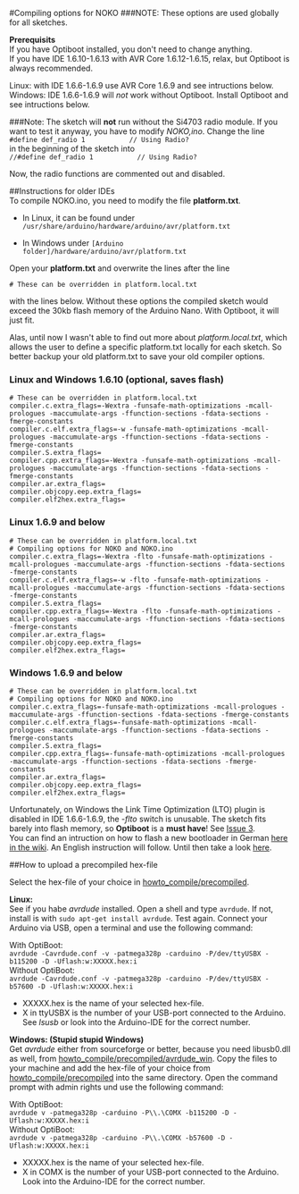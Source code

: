 #Compiling options for NOKO
###NOTE: These options are used globally for all sketches.

**Prerequisits**  
If you have Optiboot installed, you don't need to change anything.  
If you have IDE 1.6.10-1.6.13 with AVR Core 1.6.12-1.6.15, relax, but Optiboot is always recommended.  

Linux: with IDE 1.6.6-1.6.9 use AVR Core 1.6.9 and see intructions below.  
Windows: IDE 1.6.6-1.6.9 will *not* work without Optiboot. Install Optiboot and see intructions below.

###Note:
The sketch will **not** run without the Si4703 radio module. If you want to test it anyway, you have to modify *NOKO,ino*. Change the line  
```#define def_radio 1           // Using Radio?```   
in the beginning of the sketch into   
```//#define def_radio 1           // Using Radio?```    

Now, the radio functions are commented out and disabled.  

##Instructions for older IDEs   
To compile NOKO.ino, you need to modify the file **platform.txt**.
- In Linux, it can be found under 
`/usr/share/arduino/hardware/arduino/avr/platform.txt`

- In Windows under 
`[Arduino folder]/hardware/arduino/avr/platform.txt`

Open your **platform.txt** and overwrite the lines after the line
```
# These can be overridden in platform.local.txt
```
with the lines below. Without these options the compiled sketch would exceed the 30kb flash memory of the Arduino Nano. With Optiboot, it will just fit.

Alas, until now I wasn't able to find out more about *platform.local.txt*, which allows the user to define a specific platform.txt locally for each sketch. So better backup your old platform.txt to save your old compiler options. 

### Linux and Windows 1.6.10 (optional, saves flash)

```
# These can be overridden in platform.local.txt
compiler.c.extra_flags=-Wextra -funsafe-math-optimizations -mcall-prologues -maccumulate-args -ffunction-sections -fdata-sections -fmerge-constants
compiler.c.elf.extra_flags=-w -funsafe-math-optimizations -mcall-prologues -maccumulate-args -ffunction-sections -fdata-sections -fmerge-constants
compiler.S.extra_flags=
compiler.cpp.extra_flags=-Wextra -funsafe-math-optimizations -mcall-prologues -maccumulate-args -ffunction-sections -fdata-sections -fmerge-constants
compiler.ar.extra_flags=
compiler.objcopy.eep.extra_flags=
compiler.elf2hex.extra_flags=
```  

### Linux 1.6.9 and below  

```
# These can be overridden in platform.local.txt
# Compiling options for NOKO and NOKO.ino
compiler.c.extra_flags=-Wextra -flto -funsafe-math-optimizations -mcall-prologues -maccumulate-args -ffunction-sections -fdata-sections -fmerge-constants
compiler.c.elf.extra_flags=-w -flto -funsafe-math-optimizations -mcall-prologues -maccumulate-args -ffunction-sections -fdata-sections -fmerge-constants
compiler.S.extra_flags=
compiler.cpp.extra_flags=-Wextra -flto -funsafe-math-optimizations -mcall-prologues -maccumulate-args -ffunction-sections -fdata-sections -fmerge-constants
compiler.ar.extra_flags=
compiler.objcopy.eep.extra_flags=
compiler.elf2hex.extra_flags=
```
### Windows 1.6.9 and below  
```
# These can be overridden in platform.local.txt
# Compiling options for NOKO and NOKO.ino
compiler.c.extra_flags=-funsafe-math-optimizations -mcall-prologues -maccumulate-args -ffunction-sections -fdata-sections -fmerge-constants
compiler.c.elf.extra_flags=-funsafe-math-optimizations -mcall-prologues -maccumulate-args -ffunction-sections -fdata-sections -fmerge-constants
compiler.S.extra_flags=
compiler.cpp.extra_flags=-funsafe-math-optimizations -mcall-prologues -maccumulate-args -ffunction-sections -fdata-sections -fmerge-constants
compiler.ar.extra_flags=
compiler.objcopy.eep.extra_flags=
compiler.elf2hex.extra_flags=
```
Unfortunately, on Windows the Link Time Optimization (LTO) plugin is disabled in IDE 1.6.6-1.6.9, the *-flto* switch is unusable. The sketch fits barely into flash memory, so **Optiboot** is a **must have**! See [Issue 3](https://github.com/NikolaiRadke/NOKO/issues/3).  
You can find an intruction on how to flash a new bootloader in German [here in the wiki](https://github.com/NikolaiRadke/NOKO/wiki/Optiboot). An English instruction will follow. Until then take a look [here](https://www.arduino.cc/en/Tutorial/ArduinoISP).

##How to upload a precompiled hex-file  

Select the hex-file of your choice in [howto_compile/precompiled](https://github.com/NikolaiRadke/NOKO/tree/master/howto_compile/precompiled).

**Linux:**  
See if you habe *avrdude* installed. Open a shell and type ```avrdude```. If not, install is with ```sudo apt-get install avrdude```. Test again. Connect your Arduino via USB, open a terminal and use the following command:

With OptiBoot:  
```avrdude -Cavrdude.conf -v -patmega328p -carduino -P/dev/ttyUSBX -b115200 -D -Uflash:w:XXXXX.hex:i```  
Without OptiBoot:  
```avrdude -Cavrdude.conf -v -patmega328p -carduino -P/dev/ttyUSBX -b57600 -D -Uflash:w:XXXXX.hex:i```  

* XXXXX.hex is the name of your selected hex-file.  
* X in ttyUSBX is the number of your USB-port connected to the Arduino. See *lsusb* or look into the Arduino-IDE for the correct number.  

**Windows: (Stupid stupid Windows)**  
Get *avrdude* either from sourceforge or better, because you need libusb0.dll as well, from [howto_compile/precompiled/avrdude_win](https://github.com/NikolaiRadke/NOKO/tree/master/howto_compile/precompiled/avrdude_win). Copy the files to your machine and add the hex-file of your choice from [howto_compile/precompiled](https://github.com/NikolaiRadke/NOKO/tree/master/howto_compile/precompiled) into the same directory. Open the command prompt with admin rights und use the following command:  

With OptiBoot:  
```avrdude v -patmega328p -carduino -P\\.\COMX -b115200 -D -Uflash:w:XXXXX.hex:i```  
Without OptiBoot:  
```avrdude v -patmega328p -carduino -P\\.\COMX -b57600 -D -Uflash:w:XXXXX.hex:i```   

* XXXXX.hex is the name of your selected hex-file.  
* X in COMX is the number of your USB-port connected to the Arduino. Look into the Arduino-IDE for the correct number. 




